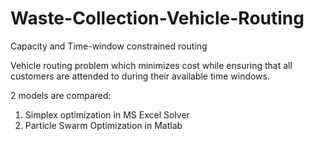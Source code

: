 # Waste-Collection-Vehicle-Routing

Capacity and Time-window constrained routing

Vehicle routing problem which minimizes cost while ensuring that all customers are attended to during their available time windows.

2 models are compared:
1. Simplex optimization in MS Excel Solver
2. Particle Swarm Optimization in Matlab
